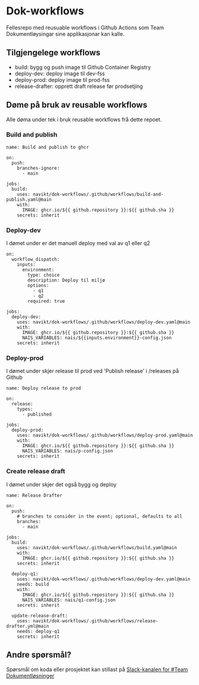# Dok-workflows
Fellesrepo med reusuable workflows i Github Actions som Team Dokumentløysingar sine applikasjonar kan kalle.

## Tilgjengelege workflows
- build: bygg og push image til Github Container Registry
- deploy-dev: deploy image til dev-fss
- deploy-prod: deploy image til prod-fss
- release-drafter: opprett draft release før prodsetjing

## Døme på bruk av reusable workflows
Alle døma under tek i bruk reusable workflows frå dette repoet.

### Build and publish
```
name: Build and publish to ghcr

on:
  push:
    branches-ignore:
      - main

jobs:
  build:
    uses: navikt/dok-workflows/.github/workflows/build-and-publish.yaml@main
    with:
      IMAGE: ghcr.io/${{ github.repository }}:${{ github.sha }}
    secrets: inherit
```

### Deploy-dev
I dømet under er det manuell deploy med val av q1 eller q2
```
on:
  workflow_dispatch:
    inputs:
      environment:
        type: choice
        description: Deploy til miljø
        options:
          - q1
          - q2
        required: true

jobs:
  deploy-dev:
    uses: navikt/dok-workflows/.github/workflows/deploy-dev.yaml@main
    with:
      IMAGE: ghcr.io/${{ github.repository }}:${{ github.sha }}
      NAIS_VARIABLES: nais/${{inputs.environment}}-config.json
    secrets: inherit
```

### Deploy-prod
I dømet under skjer release til prod ved 'Publish release' i /releases på Github
```
name: Deploy release to prod

on:
  release:
    types:
      - published

jobs:
  deploy-prod:
    uses: navikt/dok-workflows/.github/workflows/deploy-prod.yaml@main
    with:
      IMAGE: ghcr.io/${{ github.repository }}:${{ github.sha }}
      NAIS_VARIABLES: nais/p-config.json
    secrets: inherit
```

### Create release draft
I dømet under skjer det også bygg og deploy
```
name: Release Drafter

on:
  push:
    # branches to consider in the event; optional, defaults to all
    branches:
      - main

jobs:
  build:
    uses: navikt/dok-workflows/.github/workflows/build.yaml@main
    with:
      IMAGE: ghcr.io/${{ github.repository }}:${{ github.sha }}
    secrets: inherit

  deploy-q1:
    uses: navikt/dok-workflows/.github/workflows/deploy-dev.yaml@main
    needs: build
    with:
      IMAGE: ghcr.io/${{ github.repository }}:${{ github.sha }}
      NAIS_VARIABLES: nais/q1-config.json
    secrets: inherit

  update-release-draft:
    uses: navikt/dok-workflows/.github/workflows/release-drafter.yml@main
    needs: deploy-q1
    secrets: inherit
```

## Andre spørsmål?
Spørsmål om koda eller prosjektet kan stillast på [Slack-kanalen for \#Team Dokumentløsninger](https://nav-it.slack.com/archives/C6W9E5GPJ)
